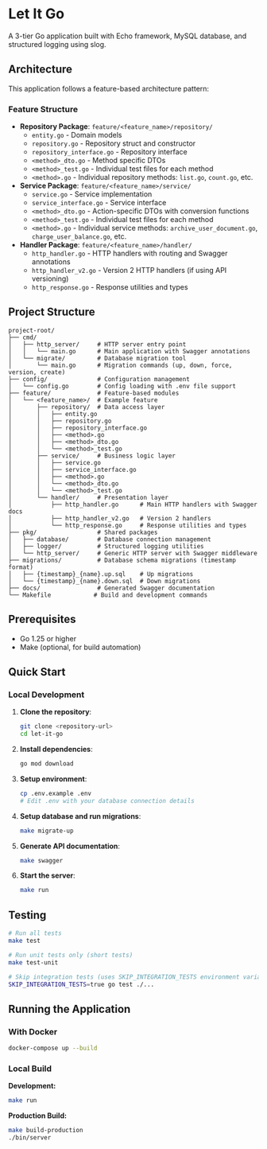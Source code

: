 # Let It Go

A 3-tier Go application built with Echo framework, MySQL database, and structured logging using slog.

## Architecture

This application follows a feature-based architecture pattern:


### Feature Structure
- **Repository Package**: `feature/<feature_name>/repository/`
  - `entity.go` - Domain models
  - `repository.go` - Repository struct and constructor
  - `repository_interface.go` - Repository interface
  - `<method>_dto.go` - Method specific DTOs
  - `<method>_test.go` - Individual test files for each method
  - `<method>.go` - Individual repository methods: `list.go`, `count.go`, etc.
- **Service Package**: `feature/<feature_name>/service/`
  - `service.go` - Service implementation
  - `service_interface.go` - Service interface
  - `<method>_dto.go` - Action-specific DTOs with conversion functions
  - `<method>_test.go` - Individual test files for each method
  - `<method>.go` - Individual service methods: `archive_user_document.go`, `charge_user_balance.go`, etc.
- **Handler Package**: `feature/<feature_name>/handler/`
  - `http_handler.go` - HTTP handlers with routing and Swagger annotations
  - `http_handler_v2.go` - Version 2 HTTP handlers (if using API versioning)
  - `http_response.go` - Response utilities and types


## Project Structure

```
project-root/
├── cmd/
│   ├── http_server/     # HTTP server entry point
│   │   └── main.go      # Main application with Swagger annotations
│   └── migrate/         # Database migration tool
│       └── main.go      # Migration commands (up, down, force, version, create)
├── config/              # Configuration management
│   └── config.go        # Config loading with .env file support
├── feature/             # Feature-based modules
│   └── <feature_name>/  # Example feature
│       ├── repository/  # Data access layer
│       │   ├── entity.go
│       │   ├── repository.go
│       │   ├── repository_interface.go
│       │   ├── <method>.go
│       │   ├── <method>_dto.go
│       │   └── <method>_test.go
│       ├── service/     # Business logic layer
│       │   ├── service.go
│       │   ├── service_interface.go
│       │   ├── <method>.go
│       │   └── <method>_dto.go
│       │   └── <method>_test.go
│       └── handler/     # Presentation layer
│           ├── http_handler.go      # Main HTTP handlers with Swagger docs
│           ├── http_handler_v2.go   # Version 2 handlers
│           └── http_response.go     # Response utilities and types
├── pkg/                 # Shared packages
│   ├── database/        # Database connection management
│   ├── logger/          # Structured logging utilities
│   └── http_server/     # Generic HTTP server with Swagger middleware
├── migrations/          # Database schema migrations (timestamp format)
│   ├── {timestamp}_{name}.up.sql    # Up migrations
│   └── {timestamp}_{name}.down.sql  # Down migrations
├── docs/                # Generated Swagger documentation
└── Makefile            # Build and development commands
```


## Prerequisites

- Go 1.25 or higher
- Make (optional, for build automation)

## Quick Start

### Local Development

1. **Clone the repository**:
   ```bash
   git clone <repository-url>
   cd let-it-go
   ```

2. **Install dependencies**:
   ```bash
   go mod download
   ```

3. **Setup environment**:
   ```bash
   cp .env.example .env
   # Edit .env with your database connection details
   ```

4. **Setup database and run migrations**:
   ```bash
   make migrate-up
   ```

5. **Generate API documentation**:
   ```bash
   make swagger
   ```

6. **Start the server**:
   ```bash
   make run
   ```

## Testing

```bash
# Run all tests
make test

# Run unit tests only (short tests)
make test-unit

# Skip integration tests (uses SKIP_INTEGRATION_TESTS environment variable)
SKIP_INTEGRATION_TESTS=true go test ./...
```

## Running the Application

### With Docker

```bash
docker-compose up --build
```

### Local Build

**Development:**
```bash
make run
```

**Production Build:**
```bash
make build-production
./bin/server
```


